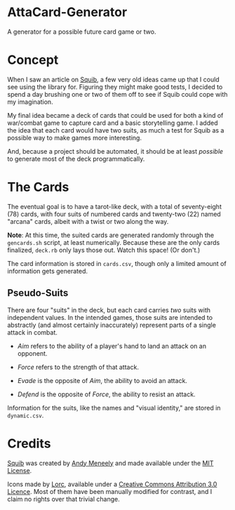 # AttaCard-Generator
A generator for a possible future card game or two.

# Concept

When I saw an article on [Squib](https://andymeneely.github.io/squib/), a few very old ideas came up that I could see using the library for.  Figuring they might make good tests, I decided to spend a day brushing one or two of them off to see if Squib could cope with my imagination.

My final idea became a deck of cards that could be used for both a kind of war/combat game to capture card and a basic storytelling game.  I added the idea that each card would have two suits, as much a test for Squib as a possible way to make games more interesting.

And, because a project should be automated, it should be at least _possible_ to generate most of the deck programmatically.

# The Cards

The eventual goal is to have a tarot-like deck, with a total of seventy-eight (78) cards, with four suits of numbered cards and twenty-two (22) named "arcana" cards, albeit with a twist or two along the way.

__Note__:  At this time, the suited cards are generated randomly through the `gencards.sh` script, at least numerically.  Because these are the only cards finalized, `deck.rb` only lays those out.  Watch this space!  (Or don't.)

The card information is stored in `cards.csv`, though only a limited amount of information gets generated.

## Pseudo-Suits

There are four "suits" in the deck, but each card carries _two_ suits with independent values.  In the intended games, those suits are intended to abstractly (and almost certainly inaccurately) represent parts of a single attack in combat.

 - _Aim_ refers to the ability of a player's hand to land an attack on an opponent.

 - _Force_ refers to the strength of that attack.

 - _Evade_ is the opposite of _Aim_, the ability to avoid an attack.

 - _Defend_ is the opposite of _Force_, the ability to resist an attack.

Information for the suits, like the names and "visual identity," are stored in `dynamic.csv`.

# Credits
[Squib](https://andymeneely.github.io/squib/) was created by [Andy Meneely](https://github.com/andymeneely) and made available under the [MIT License](https://github.com/andymeneely/squib/blob/master/LICENSE.txt).

Icons made by [Lorc](http://lorcblog.blogspot.com), available under a [Creative Commons Attribution 3.0 Licence](https://creativecommons.org/licenses/by/3.0/).  Most of them have been manually modified for contrast, and I claim no rights over that trivial change.

